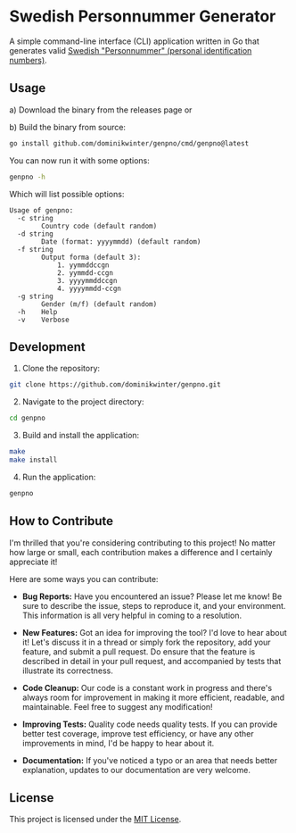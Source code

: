 # Swedish Personnummer Generator

A simple command-line interface (CLI) application written in Go that generates valid [Swedish "Personnummer" (personal identification numbers)](https://en.wikipedia.org/wiki/Personal_identity_number_(Sweden)).

## Usage

a) Download the binary from the releases page or

b) Build the binary from source:
```bash
go install github.com/dominikwinter/genpno/cmd/genpno@latest
```

You can now run it with some options:
```bash
genpno -h
```
Which will list possible options:
```
Usage of genpno:
  -c string
    	Country code (default random)
  -d string
    	Date (format: yyyymmdd) (default random)
  -f string
    	Output forma (default 3):
    		1. yymmddccgn
    		2. yymmdd-ccgn
    		3. yyyymmddccgn
    		4. yyyymmdd-ccgn
  -g string
    	Gender (m/f) (default random)
  -h	Help
  -v	Verbose
```

## Development

1. Clone the repository:

```bash
git clone https://github.com/dominikwinter/genpno.git
```

2. Navigate to the project directory:

```bash
cd genpno
```

3. Build and install the application:

```bash
make
make install
```

4. Run the application:

```bash
genpno
```

## How to Contribute

I'm thrilled that you're considering contributing to this project! No matter how large or small, each contribution makes a difference and I certainly appreciate it!

Here are some ways you can contribute:

- **Bug Reports:** Have you encountered an issue? Please let me know! Be sure to describe the issue, steps to reproduce it, and your environment. This information is all very helpful in coming to a resolution.

- **New Features:** Got an idea for improving the tool? I'd love to hear about it! Let's discuss it in a thread or simply fork the repository, add your feature, and submit a pull request. Do ensure that the feature is described in detail in your pull request, and accompanied by tests that illustrate its correctness.

- **Code Cleanup:** Our code is a constant work in progress and there's always room for improvement in making it more efficient, readable, and maintainable. Feel free to suggest any modification!

- **Improving Tests:** Quality code needs quality tests. If you can provide better test coverage, improve test efficiency, or have any other improvements in mind, I'd be happy to hear about it.

- **Documentation:** If you've noticed a typo or an area that needs better explanation, updates to our documentation are very welcome.

## License

This project is licensed under the [MIT License](LICENSE).
